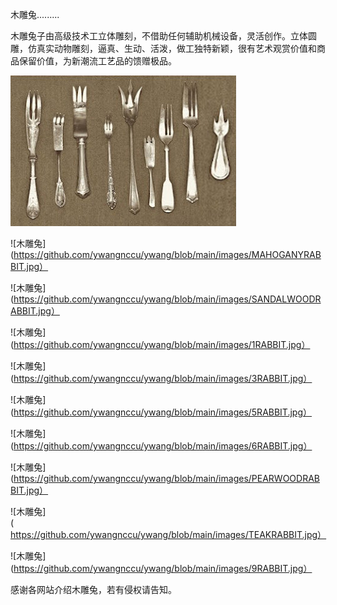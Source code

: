 木雕兔.........


木雕兔子由高级技术工立体雕刻，不借助任何辅助机械设备，灵活创作。立体圆雕，仿真实动物雕刻，逼真、生动、活泼，做工独特新颖，很有艺术观赏价值和商品保留价值，为新潮流工艺品的馈赠极品。


![ NINE STEEL FORKS](https://github.com/ywangnccu/ywang/blob/main/images/9-STEEL-FORKS.jpg)


![木雕兔](https://github.com/ywangnccu/ywang/blob/main/images/MAHOGANYRABBIT.jpg）



![木雕兔](https://github.com/ywangnccu/ywang/blob/main/images/SANDALWOODRABBIT.jpg）



![木雕兔](https://github.com/ywangnccu/ywang/blob/main/images/1RABBIT.jpg）



![木雕兔](https://github.com/ywangnccu/ywang/blob/main/images/3RABBIT.jpg）



![木雕兔](https://github.com/ywangnccu/ywang/blob/main/images/5RABBIT.jpg）



![木雕兔](https://github.com/ywangnccu/ywang/blob/main/images/6RABBIT.jpg）



![木雕兔](https://github.com/ywangnccu/ywang/blob/main/images/PEARWOODRABBIT.jpg）



![木雕兔](https://github.com/ywangnccu/ywang/blob/main/images/TEAKRABBIT.jpg）



![木雕兔](https://github.com/ywangnccu/ywang/blob/main/images/9RABBIT.jpg）


感谢各网站介绍木雕兔，若有侵权请告知。
